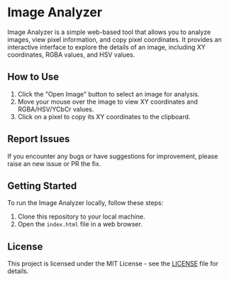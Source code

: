 # Image Analyzer

Image Analyzer is a simple web-based tool that allows you to analyze images, view pixel information, and copy pixel coordinates. It provides an interactive interface to explore the details of an image, including XY coordinates, RGBA values, and HSV values.

## How to Use

1. Click the "Open Image" button to select an image for analysis.
2. Move your mouse over the image to view XY coordinates and RGBA/HSV/YCbCr values.
3. Click on a pixel to copy its XY coordinates to the clipboard.

## Report Issues

If you encounter any bugs or have suggestions for improvement, please raise an new issue or PR the fix.

## Getting Started

To run the Image Analyzer locally, follow these steps:

1. Clone this repository to your local machine.
2. Open the `index.html` file in a web browser.

## License

This project is licensed under the MIT License - see the [LICENSE](LICENSE) file for details.